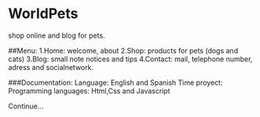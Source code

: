 # WorldPets
shop online and blog for pets.

##Menu:
1.Home: welcome, about
2.Shop: products for pets (dogs and cats)
3.Blog: small note notices and tips
4.Contact: mail, telephone number, adress and  socialnetwork.

###Documentation:
Language: English and Spanish
Time proyect: 
Programming languages: Html,Css and Javascript


Continue...




